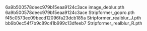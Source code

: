 6a9b500578deec979b15eaa9124c3ace  image_deblur.pth
6a9b500578deec979b15eaa9124c3ace  Stripformer_gopro.pth
f45c0573ec09becd12096fa23dcb185a  Stripformer_realblur_J.pth
bb9b0ec54f7b9c89c41b999c13dfeeb7  Stripformer_realblur_R.pth
